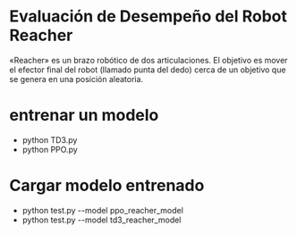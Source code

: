 # Evaluación de Desempeño del Robot Reacher
«Reacher» es un brazo robótico de dos articulaciones. El objetivo es mover el efector final del robot (llamado punta del dedo) cerca de un objetivo que se genera en una posición aleatoria.

# entrenar un modelo
- python TD3.py
- python PPO.py

# Cargar modelo entrenado
- python test.py --model ppo_reacher_model
- python test.py --model td3_reacher_model
